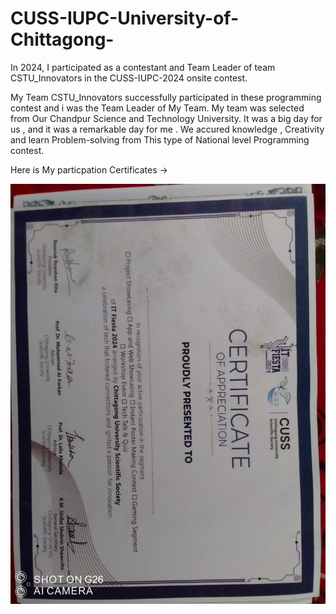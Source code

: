 # CUSS-IUPC-University-of-Chittagong-

In 2024, I participated as a contestant and Team Leader of team CSTU_Innovators in the CUSS-IUPC-2024 onsite contest. 

My Team CSTU_Innovators successfully participated in these programming contest and i was the Team Leader of My Team. My team was selected from Our Chandpur Science and Technology University.
It was a big day for us , and it was a remarkable day for me . We accured knowledge , Creativity and learn Problem-solving from This type of National level Programming contest.

Here is My particpation Certificates ->

![image alt](https://github.com/khanshamim8134/CUSS-IUPC-University-of-Chittagong-/blob/main/x9kL2BL1.jpg)
